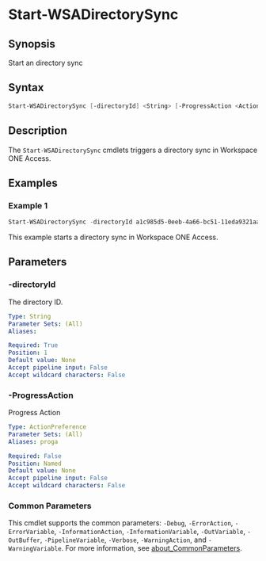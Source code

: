 # Start-WSADirectorySync

## Synopsis

Start an directory sync

## Syntax

```powershell
Start-WSADirectorySync [-directoryId] <String> [-ProgressAction <ActionPreference>] [<CommonParameters>]
```

## Description

The `Start-WSADirectorySync` cmdlets triggers a directory sync in Workspace ONE Access.

## Examples

### Example 1

```powershell
Start-WSADirectorySync -directoryId a1c985d5-0eeb-4a66-bc51-11eda9321aac
```

This example starts a directory sync in Workspace ONE Access.

## Parameters

### -directoryId

The directory ID.

```yaml
Type: String
Parameter Sets: (All)
Aliases:

Required: True
Position: 1
Default value: None
Accept pipeline input: False
Accept wildcard characters: False
```

### -ProgressAction

Progress Action

```yaml
Type: ActionPreference
Parameter Sets: (All)
Aliases: proga

Required: False
Position: Named
Default value: None
Accept pipeline input: False
Accept wildcard characters: False
```

### Common Parameters

This cmdlet supports the common parameters: `-Debug`, `-ErrorAction`, `-ErrorVariable`, `-InformationAction`, `-InformationVariable`, `-OutVariable`, `-OutBuffer`, `-PipelineVariable`, `-Verbose`, `-WarningAction`, and `-WarningVariable`. For more information, see [about_CommonParameters](http://go.microsoft.com/fwlink/?LinkID=113216).
